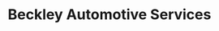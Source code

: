 ---
title: "Beckley Automotive Services"
url: /des-moines/beckley-automotive-services/
shop: car repair
---